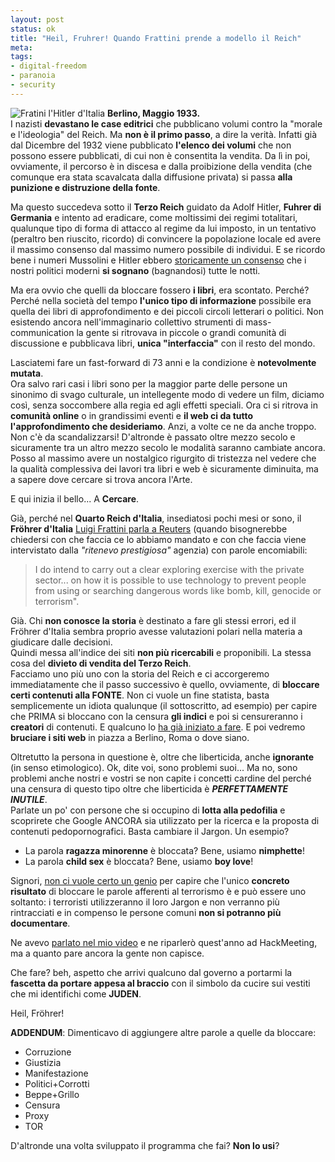 ```yaml
--- 
layout: post
status: ok
title: "Heil, Fruhrer! Quando Frattini prende a modello il Reich"
meta: 
tags: 
- digital-freedom
- paranoia
- security
---
```

![Fratini l'Hitler d'Italia](http://fast.mgpf.it/20070912_furer.jpg)
**Berlino, Maggio 1933.**  
I nazisti **devastano le case editrici** che pubblicano volumi contro la "morale e l'ideologia" del Reich. Ma **non è il primo passo**, a dire la verità.  Infatti già dal Dicembre del 1932 viene pubblicato **l'elenco dei volumi** che non possono essere pubblicati, di cui non è consentita la vendita. Da lì in poi, ovviamente, il percorso è in discesa e dalla proibizione della vendita (che comunque era stata scavalcata dalla diffusione privata) si passa **alla punizione e distruzione della fonte**.  
  
Ma questo succedeva sotto il **Terzo Reich** guidato da Adolf Hitler, **Fuhrer di Germania** e intento ad eradicare, come moltissimi dei regimi totalitari, qualunque tipo di forma di attacco al regime da lui imposto, in un tentativo (peraltro ben riuscito, ricordo) di convincere la popolazione locale ed avere il massimo consenso dal massimo numero possibile di individui. E se ricordo bene i numeri Mussolini e Hitler ebbero [storicamente un consenso](http://www.post-gazette.com/pg/07224/808310-148.stm) che i nostri politici moderni **si sognano** (bagnandosi) tutte le notti.  
  
Ma era ovvio che quelli da bloccare fossero **i libri**, era scontato. Perché? Perché nella società del tempo **l'unico tipo di informazione** possibile era quella dei libri di approfondimento e dei piccoli circoli letterari o politici. Non esistendo ancora nell'immaginario collettivo strumenti di mass-communication la gente si ritrovava in piccole o grandi comunità di discussione e pubblicava libri, **unica "interfaccia"** con il resto del mondo.  
  
Lasciatemi fare un fast-forward di 73 anni e la condizione è **notevolmente mutata**.  
Ora salvo rari casi i libri sono per la maggior parte delle persone un sinonimo di svago culturale, un intellegente modo di vedere un film, diciamo così, senza soccombere alla regia ed agli effetti speciali. Ora ci si ritrova in **comunità online** o in grandissimi eventi e **il web ci da tutto l'approfondimento che desideriamo**. Anzi, a volte ce ne da anche troppo.  
Non c'è da scandalizzarsi! D'altronde è passato oltre mezzo secolo e sicuramente tra un altro mezzo secolo le modalità saranno cambiate ancora. Posso al massimo avere un nostalgico rigurgito di tristezza nel vedere che la qualità complessiva dei lavori tra libri e web è sicuramente diminuita, ma a sapere dove cercare si trova ancora l'Arte.  
  
E qui inizia il bello...  A **Cercare**.  
  
Già, perché nel **Quarto Reich d'Italia**, insediatosi pochi mesi or sono, il **Fr&ouml;hrer d'Italia** [Luigi Frattini parla a Reuters](http://www.reuters.com/article/internetNews/idUSL1055133420070910) (quando bisognerebbe chiedersi con che faccia ce lo abbiamo mandato e con che faccia viene intervistato dalla *"ritenevo prestigiosa"* agenzia) con parole encomiabili:  
> I do intend to carry out a clear exploring exercise with the private sector... on how it is possible to use technology to prevent people from using or searching dangerous words like bomb, kill, genocide or terrorism".  
  
Già. Chi **non conosce la storia** è destinato a fare gli stessi errori, ed il Fr&ouml;hrer d'Italia sembra proprio avesse valutazioni polari nella materia a giudicare dalle decisioni.  
Quindi messa all'indice dei siti **non più ricercabili** e proponibili. La stessa cosa del **divieto di vendita del Terzo Reich**.  
Facciamo uno più uno con la storia del Reich e ci accorgeremo immediatamente che il passo successivo è quello, ovviamente, di **bloccare certi contenuti alla FONTE**. Non ci vuole un fine statista, basta semplicemente un idiota qualunque (il sottoscritto, ad esempio) per capire che PRIMA si bloccano con la censura **gli indici** e poi si censureranno i **creatori** di contenuti. E qualcuno lo [ha già iniziato a fare](http://www.lastknight.com/2007/07/02/litalia-e-la-censura-una-guida-per-capire-qualcosa/).
E poi vedremo **bruciare i siti web** in piazza a Berlino, Roma o dove siano.  
  
Oltretutto la persona in questione è, oltre che liberticida, anche **ignorante** (in senso etimologico). Ok, dite voi, sono problemi suoi... Ma no, sono problemi anche nostri e vostri se non capite i concetti cardine del perché una censura di questo tipo oltre che liberticida è _**PERFETTAMENTE INUTILE**_.  
Parlate un po' con persone che si occupino di **lotta alla pedofilia** e scoprirete che Google ANCORA sia utilizzato per la ricerca e la proposta di contenuti pedopornografici. Basta cambiare il Jargon. Un esempio? 
* La parola **ragazza minorenne** è bloccata? Bene, usiamo **nimphette**!
* La parola **child sex** è bloccata? Bene, usiamo **boy love**!  
  
Signori, [non ci vuole certo un genio](http://www.lastknight.com/2007/03/03/eludere-i-controlli-di-polizia-il-video-completo/) per capire che l'unico **concreto risultato** di bloccare le parole afferenti al terrorismo è e può essere uno soltanto: i terroristi utilizzeranno il loro Jargon e non verranno più rintracciati e in compenso le persone comuni **non si potranno più documentare**.  
  
Ne avevo [parlato nel mio video](http://www.lastknight.com/2007/03/03/eludere-i-controlli-di-polizia-il-video-completo/) e ne riparlerò quest'anno ad HackMeeting, ma a quanto pare ancora la gente non capisce.  
  
Che fare? beh, aspetto che arrivi qualcuno dal governo a portarmi la **fascetta da portare appesa al braccio** con il simbolo da cucire sui vestiti che mi identifichi come **JUDEN**.  
  
Heil, Fr&ouml;hrer!
  
**ADDENDUM**: Dimenticavo di aggiungere altre parole a quelle da bloccare:
* Corruzione
* Giustizia
* Manifestazione
* Politici+Corrotti
* Beppe+Grillo
* Censura
* Proxy
* TOR  
  
D'altronde una volta sviluppato il programma che fai? **Non lo usi**? 
